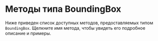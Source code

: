 # Методы типа BoundingBox
Ниже приведен список доступных методов, предоставляемых типом `BoundingBox`. Щелкните имя метода, чтобы увидеть его подробное описание и примеры.
